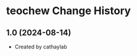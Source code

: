teochew Change History
====================

1.0 (2024-08-14)
----------------
* Created by cathaylab
